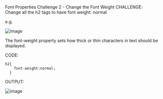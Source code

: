 Font Properties Challenge 2 - Change the Font Weight
CHALLENGE: Change all the h2 tags to have font weight: normal

e.g.

![image](https://user-images.githubusercontent.com/111358462/230709890-f9202bd8-87fa-4e04-83bb-1045a2dc18c6.png)

 
The font-weight property sets how thick or thin characters in text should be displayed.

CODE:

    h2{
        font-weight:normal;
      }

OUTPUT:
 
 ![image](https://user-images.githubusercontent.com/111358462/230709936-3a9ca71a-3b26-44df-bc12-5dd2d5f1a922.png)

